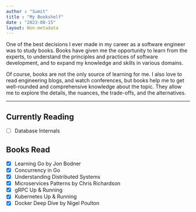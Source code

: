 ```yaml
---
author : "Sumit"
title : "My Bookshelf"
date : "2023-08-15"
layout: Non-metadata
---
```


<!-- Reading tech books is one of the best ways to learn new skills, stay updated with the latest trends, and expand your horizons. Tech books are written by experts who share their insights, experiences, and tips on various topics such as programming, design, data science, cybersecurity, and more. Reading tech books can help you improve your problem-solving abilities, enhance your creativity, and boost your confidence. Whether you want to learn a new language, framework, or tool, or deepen your existing knowledge, there is a tech book for you. Reading tech books can also inspire you to pursue your passions, start your own projects, or join a community of like-minded learners. Reading tech books is not only beneficial for your career, but also for your personal growth and enjoyment. So what are you waiting for? Grab a tech book today and discover the wonders of technology!

I love reading books, especially those that challenge my mind and inspire me to learn new things. Books have been a great source of knowledge and wisdom for me, and they have also helped me become a better software engineer. How? Let me tell you.

Books have taught me how to think critically and creatively, how to solve problems and design solutions, how to communicate effectively and collaborate with others, and how to keep learning and improving myself. These are all essential skills for any software engineer, and I have developed them by reading books from different genres and fields.

Books have also exposed me to different perspectives and experiences, which have enriched my understanding of the world and the people in it. This has made me more empathetic and open-minded, which are important qualities for a software engineer who works with diverse teams and users. I have learned to appreciate different opinions and feedback, and to adapt to changing requirements and situations.

Books have also sparked my curiosity and passion for software engineering, which have motivated me to pursue this career path. I have read books about the history and future of technology, the stories and achievements of famous software engineers, the principles and practices of software engineering, the trends and innovations in the industry, and the challenges and opportunities that lie ahead. These books have inspired me to follow my dreams and goals, and to strive for excellence in my work.

In short, books have made me a better software engineer by shaping my mind, heart, and soul. They have given me the knowledge, skills, attitude, and inspiration that I need to succeed in this field. I am grateful for all the books that I have read, and I look forward to reading more books that will help me grow as a software engineer. -->

One of the best decisions I ever made in my career as a software engineer was to study books. Books have given me the opportunity to learn from the experts, to understand the principles and practices of software development, and to expand my knowledge and skills in various domains.

Of course, books are not the only source of learning for me. I also love to read engineering blogs, and watch conferences, but books help me to get well-rounded and comprehensive knowledge about the topic. They allow me to explore the details, the nuances, the trade-offs, and the alternatives.

---

## Currently Reading

- [ ] Database Internals

## Books Read

- [x] Learning Go by Jon Bodner
- [x] Concurrency in Go
- [x] Understanding Distributed Systems
- [x] Microservices Patterns by Chris Richardson
- [x] gRPC Up & Running
- [x] Kubernetes Up & Running
- [x] Docker Deep Dive by Nigel Poulton
